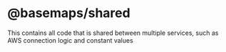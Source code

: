 # @basemaps/shared

This contains all code that is shared between multiple services, such as AWS connection logic and constant values

